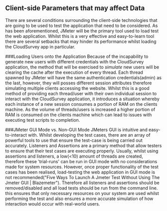 ## Client-side Parameters that may affect Data

There are several conditions surrounding the client-side technologies that are going to be used to test the application that need to be considered. As has been aforementioned, JMeter will be the primary tool used to load test the web application. Whilst this is a very effective and easy-to-learn tool there are several setbacks that may hinder its performance whilst loading the CloudSurvey app in particular.   

###Loading Users onto the Application
Because of the incapability to generate new users with different credentials with the CloudSurvey application, the method that will be exercised to *simulate* new users will be clearing the cache after the execution of every thread. Each thread spawned by JMeter will have the same authentication credentials(admin) as the last, however, they will posses different session attributes therefore simulating multiple clients accessing the website. Whilst this is a good method of providing each thread/user with their own individual session to interact with the CloudSurvey application, it introduces a situation whereby each instance of a new session consumes a portion of  RAM on the clients machine. As the volume of threads/users is increased a higher portion of RAM is consumed on the clients machine which can lead to issues with executing test scripts to completion.

###JMeter GUI Mode vs. Non-GUI Mode
JMeters GUI is intuitive and easy-to-interact with. Whilst developing the test cases, there are an array of powerful tools to use that ensure the test-case is being carried out accurately. Listeners and Assertions are a primary method that allow testers to ensure that their test cases are executing properly. Usually, whilst using assertions and listeners, a low(<10) amount of threads are created, therefore these 'trial-runs' can be run in GUI mode with no considerations made for system resources. However, once proper functionality of the test cases has been realised, load-testing the web application in GUI mode is not recommended("Five Ways To Launch A Jmeter Test Without Using The Jmeter GUI | Blazemeter"). Therefore all listeners and assertions should be removed/disabled and all load tests should be run from the command line. this ensures that only necessary resources on your system are used whilst performing the test and also ensures a more accurate simulation of how interaction would occur with real-world users.
